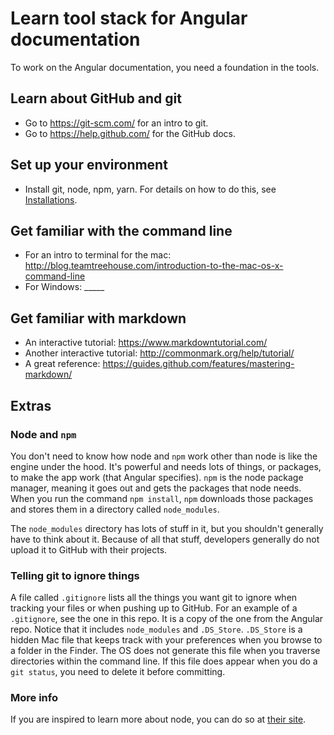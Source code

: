 # Learn tool stack for Angular documentation

To work on the Angular documentation, you need a foundation in the tools. 

## Learn about GitHub and git

* Go to https://git-scm.com/ for an intro to git.
* Go to https://help.github.com/ for the GitHub docs.

## Set up your environment

* Install git, node, npm, yarn. For details on how to do this, see [Installations](installations.md).

## Get familiar with the command line

* For an intro to terminal for the mac: http://blog.teamtreehouse.com/introduction-to-the-mac-os-x-command-line
* For Windows: _____


## Get familiar with markdown

* An interactive tutorial: https://www.markdowntutorial.com/
* Another interactive tutorial: http://commonmark.org/help/tutorial/
* A great reference: https://guides.github.com/features/mastering-markdown/


## Extras

### Node and `npm`
You don't need to know how node and `npm` work other than node is like the engine under the hood. It's powerful and needs lots of things, or packages, to make the app work (that Angular specifies). `npm` is the node package manager, meaning it goes out and gets the packages that node needs. When you run the command `npm install`, `npm` downloads those packages and stores them in a directory called `node_modules`.

The `node_modules` directory has lots of stuff in it, but you shouldn't generally have to think about it. Because of all that stuff, developers generally do not upload it to GitHub with their projects. 

### Telling git to ignore things
A file called `.gitignore` lists all the things you want git to ignore when tracking your files or when pushing up to GitHub. For an example of a `.gitignore`, see the one in this repo. It is a copy of the one from the Angular repo. Notice that it includes `node_modules` and `.DS_Store`. `.DS_Store` is a hidden Mac file that keeps track with your preferences when you browse to a folder in the Finder. The OS does not generate this file when you traverse directories within the command line. If this file does appear when you do a `git status`, you need to delete it before committing.

### More info
If you are inspired to learn more about node, you can do so at [their site](https://nodejs.org/en/).


